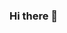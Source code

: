 ### Hi there 👋

<!-- 🔭 I’m currently working on [Canvas Course Manager](https://github.com/tl-its-umich-edu/canvas-course-manager-next) -->

<!--
**chrisrrowland/chrisrrowland** is a ✨ _special_ ✨ repository because its `README.md` (this file) appears on your GitHub profile.

Here are some ideas to get you started:

- 🔭 I’m currently working on https://github.com/tl-its-umich-edu/canvas-course-manager-next
- 🌱 I’m currently learning ...
- 👯 I’m looking to collaborate on ...
- 🤔 I’m looking for help with ...
- 💬 Ask me about ...
- 📫 How to reach me: ...
- 😄 Pronouns: ...
- ⚡ Fun fact: ...
-->
